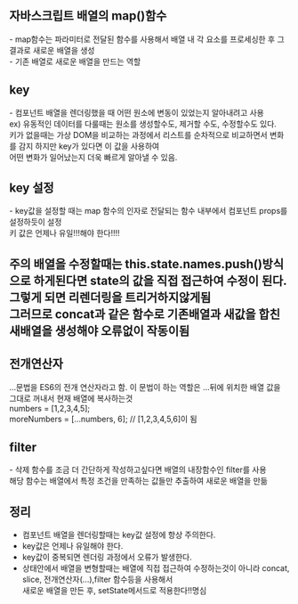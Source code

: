<h2>자바스크립트 배열의 map()함수</h2>
    - map함수는 파라미터로 전달된 함수를 사용해서 배열 내 각 요소를 프로세싱한 후 그 결과로 새로운 배열을 생성 <br/>
    - 기존 배열로 새로운 배열을 만드는 역할

<h2>key</h2>
    - 컴포넌트 배열을 렌더링했을 때 어떤 원소에 변동이 있었는지 알아내려고 사용<br/>
    ex) 유동적인 데이터를 다룰때는 원소를 생성할수도, 제거할 수도, 수정할수도 있다. <br/>
    키가 없을때는 가상 DOM을 비교하는 과정에서 리스트를 순차적으로 비교하면서 변화를 감지 하지만 key가 있다면 이 값을 사용하여<br/>
    어떤 변화가 일어났는지 더욱 빠르게 알아낼 수 있음.

<h2>key 설정</h2>
    - key값을 설정할 때는 map 함수의 인자로 전달되는 함수 내부에서 컴포넌트 props를 설정하듯이 설정
    <br>키 값은 언제나 유일!!!해야 한다!!!!

<h2>주의 배열을 수정할때는 this.state.names.push()방식으로 하게된다면 state의 값을 직접 접근하여 수정이 된다.그렇게 되면 리렌더링을 트리거하지않게됨<br/>
    그러므로 concat과 같은 함수로 기존배열과 새값을 합친 새배열을 생성해야 오류없이 작동이됨
</h2>

<h2>전개연산자</h2>
 ...문법을 ES6의 전개 연산자라고 함. 이 문법이 하는 역할은 ...뒤에 위치한 배열 값을 그대로 꺼내서 현재 배열에 복사하는것<br>
 numbers = [1,2,3,4,5];<br>
 moreNumbers = [...numbers, 6]; // [1,2,3,4,5,6]이 됨

 <h2>filter</h2>
     - 삭제 함수를 조금 더 간단하게 작성하고싶다면 배열의 내장함수인 filter를 사용 <br>
     해당 함수는 배열에서 특정 조건을 만족하는 값들만 추출하여 새로운 배열을 만듦

<h2>정리</h2>
<ul>    
    <li>컴포넌트 배열을 렌더링할때는 key값 설정에 항상 주의한다.</li>
    <li>key값은 언제나 유일해야 한다.</li>
    <li>key값이 중복되면 렌더링 과정에서 오류가 발생한다.</li>
    <li>상태안에서 배열을 변형할때는 배열에 직접 접근하여 수정하는것이 아니라 concat, slice, 전개연산자(...),filter 함수등을 사용해서<br/>
        새로운 배열을 만든 후, setState메서드로 적용한다!!명심
    </li>
</ul>